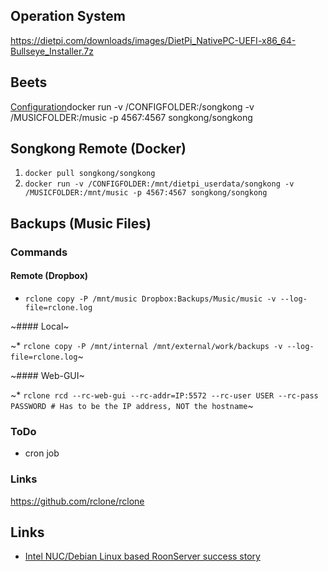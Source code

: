 ## Operation System

https://dietpi.com/downloads/images/DietPi_NativePC-UEFI-x86_64-Bullseye_Installer.7z

## Beets

[Configuration](https://github.com/florib779/beets-config)docker run -v /CONFIGFOLDER:/songkong -v /MUSICFOLDER:/music -p 4567:4567 songkong/songkong

## Songkong Remote (Docker)

1. `docker pull songkong/songkong`
2. `docker run -v /CONFIGFOLDER:/mnt/dietpi_userdata/songkong -v /MUSICFOLDER:/mnt/music -p 4567:4567 songkong/songkong`

## Backups (Music Files)

### Commands

#### Remote (Dropbox)

* `rclone copy -P /mnt/music Dropbox:Backups/Music/music -v --log-file=rclone.log`

~#### Local~

~* `rclone copy -P /mnt/internal /mnt/external/work/backups -v --log-file=rclone.log`~

~#### Web-GUI~

~* `rclone rcd --rc-web-gui --rc-addr=IP:5572 --rc-user USER --rc-pass PASSWORD # Has to be the IP address, NOT the hostname`~

### ToDo

* cron job

### Links

https://github.com/rclone/rclone

## Links

* [Intel NUC/Debian Linux based RoonServer success story](https://community.roonlabs.com/t/intel-nuc-debian-linux-based-roonserver-success-story/14074)
